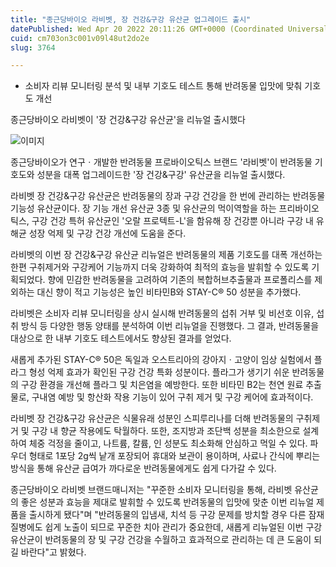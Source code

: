 ```yaml
---
title: "종근당바이오 라비벳, 장 건강&구강 유산균 업그레이드 출시"
datePublished: Wed Apr 20 2022 20:11:26 GMT+0000 (Coordinated Universal Time)
cuid: cm703on3c001v09l48ut2do2e
slug: 3764

---
```



- 소비자 리뷰 모니터링 분석 및 내부 기호도 테스트 통해 반려동물 입맛에 맞춰 기호도 개선

종근당바이오 라비벳이 '장 건강&구강 유산균'을 리뉴얼 출시했다

![이미지](https://cdn.hashnode.com/res/hashnode/image/upload/v1739255273290/2735a70e-1bed-4e6a-94a6-002f77b6517f.jpeg)

종근당바이오가 연구ㆍ개발한 반려동물 프로바이오틱스 브랜드 '라비벳'이 반려동물 기호도와 성분을 대폭 업그레이드한 '장 건강&구강' 유산균을 리뉴얼 출시했다.

라비벳 장 건강&구강 유산균은 반려동물의 장과 구강 건강을 한 번에 관리하는 반려동물 기능성 유산균이다. 장 기능 개선 유산균 3종 및 유산균의 먹이역할을 하는 프리바이오틱스, 구강 건강 특허 유산균인 '오랄 프로텍트-L'을 함유해 장 건강뿐 아니라 구강 내 유해균 성장 억제 및 구강 건강 개선에 도움을 준다.

라비벳의 이번 장 건강&구강 유산균 리뉴얼은 반려동물의 제품 기호도를 대폭 개선하는 한편 구취제거와 구강케어 기능까지 더욱 강화하여 최적의 효능을 발휘할 수 있도록 기획되었다. 향에 민감한 반려동물을 고려하여 기존의 복합허브추출물과 프로폴리스를 제외하는 대신 향이 적고 기능성은 높인 비타민B와 STAY-C® 50 성분을 추가했다.

라비벳은 소비자 리뷰 모니터링을 상시 실시해 반려동물의 섭취 거부 및 비선호 이유, 섭취 방식 등 다양한 행동 양태를 분석하여 이번 리뉴얼을 진행했다. 그 결과, 반려동물을 대상으로 한 내부 기호도 테스트에서도 향상된 결과를 얻었다.

새롭게 추가된 STAY-C® 50은 독일과 오스트리아의 강아지ㆍ고양이 임상 실험에서 플라그 형성 억제 효과가 확인된 구강 건강 특화 성분이다. 플라그가 생기기 쉬운 반려동물의 구강 환경을 개선해 플라그 및 치은염을 예방한다. 또한 비타민 B2는 천연 원료 추출물로, 구내염 예방 및 항산화 작용 기능이 있어 구취 제거 및 구강 케어에 효과적이다.

라비벳 장 건강&구강 유산균은 식물유래 성분인 스피루리나를 더해 반려동물의 구취제거 및 구강 내 향균 작용에도 탁월하다. 또한, 조지방과 조단백 성분을 최소한으로 설계하여 체중 걱정을 줄이고, 나트륨, 칼륨, 인 성분도 최소화해 안심하고 먹일 수 있다. 파우더 형태로 1포당 2g씩 낱개 포장되어 휴대와 보관이 용이하며, 사료나 간식에 뿌리는 방식을 통해 유산균 급여가 까다로운 반려동물에게도 쉽게 다가갈 수 있다.

종근당바이오 라비벳 브랜드매니저는 "꾸준한 소비자 모니터링을 통해, 라비벳 유산균의 좋은 성분과 효능을 제대로 발휘할 수 있도록 반려동물의 입맛에 맞춘 이번 리뉴얼 제품을 출시하게 됐다"며 "반려동물의 입냄새, 치석 등 구강 문제를 방치할 경우 다른 잠재 질병에도 쉽게 노출이 되므로 꾸준한 치아 관리가 중요한데, 새롭게 리뉴얼된 이번 구강 유산균이 반려동물의 장 및 구강 건강을 수월하고 효과적으로 관리하는 데 큰 도움이 되길 바란다"고 밝혔다.
